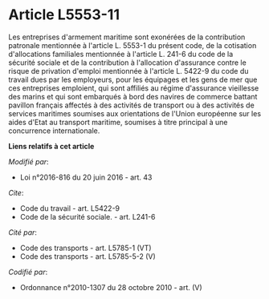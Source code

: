 # Article L5553-11

Les entreprises d'armement maritime sont exonérées de la contribution patronale mentionnée à l'article L. 5553-1 du présent
code, de la cotisation d'allocations familiales mentionnée à l'article L. 241-6 du code de la sécurité sociale et de la
contribution à l'allocation d'assurance contre le risque de privation d'emploi mentionnée à l'article L. 5422-9 du code du
travail dues par les employeurs, pour les équipages et les gens de mer que ces entreprises emploient, qui sont affiliés au
régime d'assurance vieillesse des marins et qui sont embarqués à bord des navires de commerce battant pavillon français
affectés à des activités de transport ou à des activités de services maritimes soumises aux orientations de l'Union
européenne sur les aides d'Etat au transport maritime, soumises à titre principal à une concurrence internationale.

**Liens relatifs à cet article**

_Modifié par_:

  - Loi n°2016-816 du 20 juin 2016 - art. 43

_Cite_:

  - Code du travail - art. L5422-9
  - Code de la sécurité sociale. - art. L241-6

_Cité par_:

  - Code des transports - art. L5785-1 (VT)
  - Code des transports - art. L5785-5-2 (V)

_Codifié par_:

  - Ordonnance n°2010-1307 du 28 octobre 2010 - art. (V)
